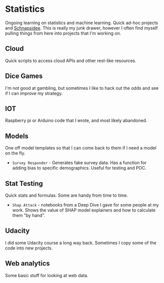 # Statistics
Ongoing learning on statistics and machine learning. Quick ad-hoc projects and [Schnapsidee](https://en.wiktionary.org/wiki/Schnapsidee). This is really my junk drawer, however I often find myself pulling things from here into projects that I'm working on.

## Cloud
Quick scripts to access cloud APIs and other rest-like resources.

## Dice Games
I'm not good at gambling, but sometimes I like to hack out the odds and see if I can improve my strategy.

## IOT
Raspberry pi or Arduino code that I wrote, and most likely abandoned.

## Models
One off model templates so that I can come back to them if I need a model on the fly.

* `Survey Responder` - Generates fake survey data. Has a function for adding bias to specific demographics. Useful for testing and POC.

## Stat Testing
Quick stats and formulas. Some are handy from time to time.

* `Shap Attack` - notebooks from a Deep Dive I gave for some people at my work. Shows the value of SHAP model explainers and how to calculate them "by hand".

## Udacity
I did some Udacity course a long way back. Sometimes I copy some of the code into new projects.

## Web analytics
Some basic stuff for looking at web data.   
